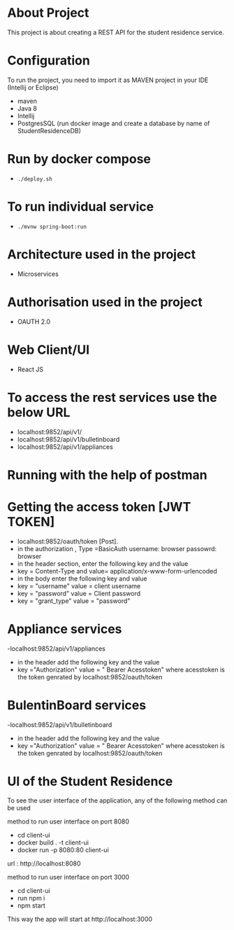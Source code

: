 # About Project
This project is about creating a REST API for the student residence service. 

# Configuration
To run the project, you need to import it as MAVEN project in your IDE (Intellij or Eclipse) 
- maven
- Java 8
- Intellij
- PostgresSQL (run docker image and create a database by name of StudentResidenceDB)

# Run by docker compose
- `./deploy.sh`

# To run individual service
- `./mvnw spring-boot:run`

# Architecture  used in the project 
 - Microservices

# Authorisation  used in the project 
 - OAUTH 2.0

# Web Client/UI 
 - React JS

# To access the rest services use the below URL
 - localhost:9852/api/v1/
 - localhost:9852/api/v1/bulletinboard
 - localhost:9852/api/v1/appliances

# Running with the help of postman
# Getting the access token [JWT TOKEN]
   - localhost:9852/oauth/token [Post].
   - in the authorization , Type =BasicAuth  username: browser passowrd: browser
   - in the header section, enter the following key and the value 
   - key = Content-Type and value= application/x-www-form-urlencoded
   - in the body enter the  following key and value 
   -  key = "username" value =  client username 
   -  key = "password" value = Client password 
   -  key = "grant_type"   value = "password"
 
   
# Appliance services
 -localhost:9852/api/v1/appliances
 - in the header add the following  key and the value 
- key ="Authorization" value = " Bearer Acesstoken"  where acesstoken is the token genrated  by  localhost:9852/oauth/token
    

 # BulentinBoard  services
 -localhost:9852/api/v1/bulletinboard
 - in the header add the following  key and the value 
 - key ="Authorization" value = " Bearer Acesstoken"  where acesstoken is the token genrated  by  localhost:9852/oauth/token
   
  # UI of the Student Residence
 To see the user interface of the application, any of the following method can be used 

 method to run user interface on port 8080
 
- cd client-ui
- docker build . -t client-ui
- docker run -p 8080:80 client-ui

 url : http://localhost:8080
 
 method to run user interface on port 3000
 - cd client-ui
 - run npm i
 - npm start
 
 This way the app will start at http://localhost:3000
